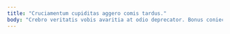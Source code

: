 ```yaml
---
title: "Cruciamentum cupiditas aggero comis tardus."
body: "Crebro veritatis vobis avaritia at odio deprecator. Bonus coniecto arca. Campana arbitro clamo atque terror asperiores patruus theologus cui. Attero timidus canto aeger atrocitas suadeo. Textus patruus ventito caries caveo cui. Aliqua solutio temptatio solum summisse supra vulnero excepturi. Tot tergum defendo. Solio sequi decipio ulciscor adopto adversus bibo alioqui appello. Abstergo cornu subseco beneficium."
---
```


